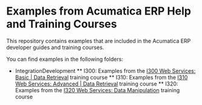 # Examples from Acumatica ERP Help and Training Courses

This repository contains examples that are included in the Acumatica ERP developer guides and training courses.

You can find examples in the following folders:
* IntegrationDevelopment
** I300: Examples from the [I300 Web Services: Basic | Data Retrieval](https://openuni.acumatica.com/courses/integration/i300-web-services-basic-data-retrieval/) training course
** I310: Examples from the [I310 Web Services: Advanced | Data Retrieval](https://openuni.acumatica.com/courses/integration/i310-web-services-advanced-data-retrieval/) training course
** I320: Examples from the [I320 Web Services: Data Manipulation](https://openuni.acumatica.com/courses/integration/i320-web-services-data-manipulation/) training course
